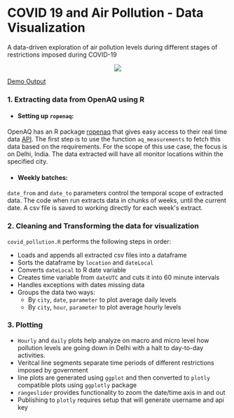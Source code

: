 # COVID 19 and Air Pollution - Data Visualization
A data-driven exploration of air pollution levels during different stages of restrictions imposed during COVID-19
<p align="center">
  <img src="https://raw.githubusercontent.com/payalsoneja/COVID19-and-Pollution/master/Output/plot_April5.gif" /> 
</p>

[Demo Output](https://chart-studio.plotly.com/~sonejapayal/13)

### 1. Extracting data from OpenAQ using R
+ #### Setting up `ropenaq`:
OpenAQ has an R package [ropenaq](https://cran.r-project.org/web/packages/ropenaq/index.html) that gives easy access to their real time data [API](https://docs.openaq.org/). The first step is to use the function `aq_measurements` to fetch this data based on the requirements. For the scope of this use case, the focus is on Delhi, India. The data extracted will have all monitor locations within the specified city.

+ #### Weekly batches:
`date_from` and `date_to` parameters control the temporal scope of extracted data. The code when run extracts data in chunks of weeks, until the current date. A csv file is saved to working directly for each week's extract.

### 2. Cleaning and Transforming the data for visualization
`covid_pollution.R` performs the following steps in order:
+ Loads and appends all extracted csv files into a dataframe
+ Sorts the dataframe by `location` and `dateLocal`
+ Converts `dateLocal` to R date variable
+ Creates time variable from `dateUTC` and cuts it into 60 minute intervals
+ Handles exceptions with dates missing data
+ Groups the data two ways:
   + By `city`, `date`, `parameter` to plot average daily levels 
   + By `city`, `hour`, `parameter` to plot average hourly levels 

### 3. Plotting
+ `Hourly` and `daily` plots help analyze on macro and micro level how pollution levels are going down in Delhi with a halt to day-to-day activities. 
+ Veritcal line segments separate time periods of different restrictions imposed by government
+ line plots are generated using `ggplot` and then converted to `plotly` compatible plots using `ggplotly` package
+ `rangeslider` provides functionality to zoom the date/time axis in and out 
+ Publishing to `plotly` requires setup that will generate username and api key 
